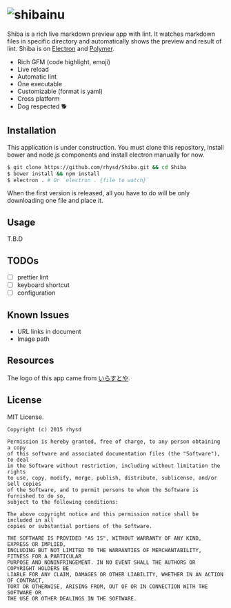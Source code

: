 ![shibainu](https://raw.githubusercontent.com/rhysd/Shiba/master/resource/image/doc-shibainu.png)
=====================

Shiba is a rich live markdown preview app with lint.  It watches markdown files in specific directory and automatically shows the preview and result of lint.
Shiba is on [Electron](https://github.com/atom/electron) and [Polymer](https://www.polymer-project.org/1.0/).

- Rich GFM (code highlight, emoji)
- Live reload
- Automatic lint
- One executable
- Customizable (format is yaml)
- Cross platform
- Dog respected :dog2:

## Installation

This application is under construction.
You must clone this repository, install bower and node.js components and install electron manually for now.

```sh
$ git clone https://github.com/rhysd/Shiba.git && cd Shiba
$ bower install && npm install
$ electron . # Or `electron . {file to watch}`
```

When the first version is released, all you have to do will be only downloading one file and place it.

## Usage

T.B.D

## TODOs

- [ ] prettier lint
- [ ] keyboard shortcut
- [ ] configuration

## Known Issues

- URL links in document
- Image path

## Resources

The logo of this app came from [いらすとや](http://www.irasutoya.com/).

## License

MIT License.

    Copyright (c) 2015 rhysd

    Permission is hereby granted, free of charge, to any person obtaining a copy
    of this software and associated documentation files (the "Software"), to deal
    in the Software without restriction, including without limitation the rights
    to use, copy, modify, merge, publish, distribute, sublicense, and/or sell copies
    of the Software, and to permit persons to whom the Software is furnished to do so,
    subject to the following conditions:

    The above copyright notice and this permission notice shall be included in all
    copies or substantial portions of the Software.

    THE SOFTWARE IS PROVIDED "AS IS", WITHOUT WARRANTY OF ANY KIND, EXPRESS OR IMPLIED,
    INCLUDING BUT NOT LIMITED TO THE WARRANTIES OF MERCHANTABILITY, FITNESS FOR A PARTICULAR
    PURPOSE AND NONINFRINGEMENT. IN NO EVENT SHALL THE AUTHORS OR COPYRIGHT HOLDERS BE
    LIABLE FOR ANY CLAIM, DAMAGES OR OTHER LIABILITY, WHETHER IN AN ACTION OF CONTRACT,
    TORT OR OTHERWISE, ARISING FROM, OUT OF OR IN CONNECTION WITH THE SOFTWARE OR
    THE USE OR OTHER DEALINGS IN THE SOFTWARE.

